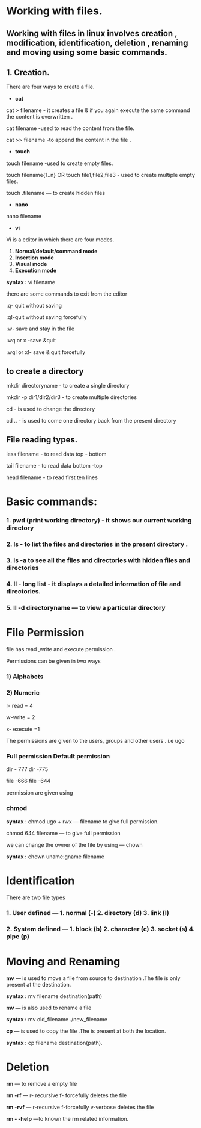 # Working with files.

## Working with files in linux involves creation , modification, identification, deletion , renaming and moving using some basic commands.

## **1. Creation**.

There are four ways to create a file.

- **cat**

 cat > filename - it creates a file & if you again execute the same command the content is overwritten .



 cat filename -used to read the content from the file.

 cat >> filename -to append the content in the file .



- **touch**

touch filename -used to create empty files.

touch filename{1..n} OR touch file1,file2,file3 - used to create multiple empty files.


touch .filename — to create hidden files


- **nano**

nano filename 

- **vi**

Vi is a editor in which there are four modes.

1. **Normal/default/command mode**
2. **Insertion mode**
3. **Visual mode**
4. **Execution mode**

 **syntax :** vi filename

there are some commands to exit from the editor 

:q- quit without saving

:q!-quit without saving forcefully

:w- save and stay in the file

:wq or x -save &quit

:wq! or x!- save & quit forcefully

 

## to create a directory

mkdir directoryname - to create a single directory

mkdir -p dir1/dir2/dir3 - to create multiple directories



cd - is used to change the directory

cd .. - is used to come one directory back from the present directory


## File reading types.

less filename - to read data top - bottom

tail filename - to read data bottom -top

head filename - to read first ten lines

# Basic commands:

### 1. pwd (print working directory) - it shows our current working directory



### 2. ls - to list the files and directories in the present directory .



### 3. ls -a  to see all the files and directories with  hidden files  and directories



### 4. ll - long list - it displays a detailed information of file and directories.


### 5. ll -d  directoryname — to view a particular directory


# File Permission

file has read ,write and execute permission . 

Permissions can be given in two ways 

### 1)  Alphabets

### 2)  Numeric

r- read = 4

w-write = 2

x- execute =1

The permissions are given to the users, groups and other users . i.e ugo

### Full permission                              Default permission

dir - 777                                         dir -775

file -666                                          file -644

permission are given using 

### chmod

**syntax** : chmod  ugo + rwx — filename to give full permission.

chmod 644 filename — to give full permission 


we can change the owner of the file by using — chown

**syntax :** chown uname:gname filename


# Identification

There are two file types 

### 1. User defined  — 1. normal (-)   2. directory (d)   3. link (l)

### 2. System defined — 1. block (b)   2. character (c)  3. socket (s)  4. pipe (p)

# Moving and Renaming

**mv** — is used to move a file from source to destination .The file is only present at the destination.

**syntax :** mv  filename  destination(path)

**mv —** is also used to rename a file  


**syntax :** mv  old_filename  ./new_filename 


**cp** — is used to copy the file .The is present at both the location.

**syntax :** cp filename destination(path).


# Deletion

**rm** — to remove a empty file

**rm -rf** — r- recursive f- forcefully deletes the file 

**rm -rvf** — r-recursive f-forcefully v-verbose deletes the file 

**rm - -help** —to known the rm related information.
